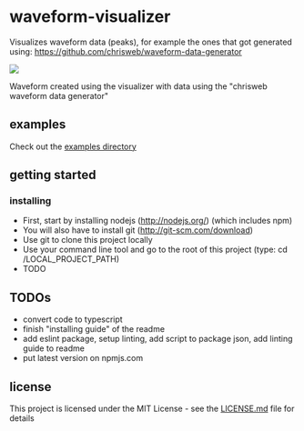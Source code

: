 # waveform-visualizer

Visualizes waveform data (peaks), for example the ones that got generated using: https://github.com/chrisweb/waveform-data-generator

![](https://github.com/chrisweb/waveform-visualizer/blob/master/examples/images/waveform.png)

Waveform created using the visualizer with data using the "chrisweb waveform data generator"

## examples

Check out the [examples directory](/examples/README.md) 

## getting started

### installing

* First, start by installing nodejs (http://nodejs.org/) (which includes npm)
* You will also have to install git (http://git-scm.com/download)
* Use git to clone this project locally
* Use your command line tool and go to the root of this project (type: cd /LOCAL_PROJECT_PATH)
* TODO

## TODOs

* convert code to typescript
* finish "installing guide" of the readme
* add eslint package, setup linting, add script to package json, add linting guide to readme
* put latest version on npmjs.com

## license

This project is licensed under the MIT License - see the [LICENSE.md](LICENSE.md) file for details